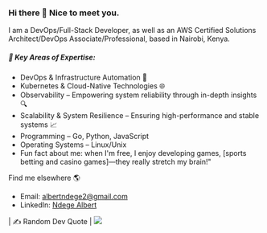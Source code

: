### Hi there 👋 Nice to meet you.

I am a DevOps/Full-Stack Developer, as well as an AWS Certified Solutions Architect/DevOps Associate/Professional, based in Nairobi, Kenya.


##### 🚀 Key Areas of Expertise:
- DevOps & Infrastructure Automation 🤖
- Kubernetes & Cloud-Native Technologies 🌐
- Observability – Empowering system reliability through in-depth insights 🔍
- Scalability & System Resilience – Ensuring high-performance and stable systems 📈
- Programming – Go, Python, JavaScript
- Operating Systems – Linux/Unix
- Fun fact about me: when I'm free, I enjoy developing games, [sports betting and casino games]—they really stretch my brain!"

  
Find me elsewhere 🌎

- Email: [albertndege2@gmail.com](mailto:albertndege2@gmail.com)
- LinkedIn: [Ndege Albert](https://www.linkedin.com/in/ndege-albert-136178155/)


| ✍️ Random Dev Quote |  ![](https://quotes-github-readme.vercel.app/api?type=horizontal&theme=radical) 


